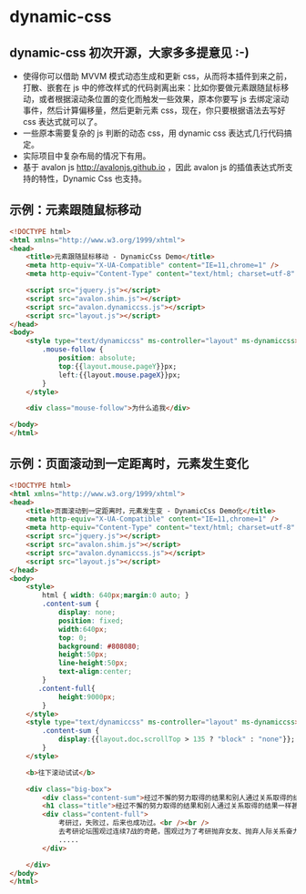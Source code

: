 # dynamic-css

## dynamic-css 初次开源，大家多多提意见 :-)

* 使得你可以借助 MVVM 模式动态生成和更新 css，从而将本插件到来之前，打散、嵌套在 js 中的修改样式的代码剥离出来：比如你要做元素跟随鼠标移动，或者根据滚动条位置的变化而触发一些效果，原本你要写 js 去绑定滚动事件，然后计算偏移量，然后更新元素 css，现在，你只要根据语法去写好 css 表达式就可以了。
* 一些原本需要复杂的 js 判断的动态 css，用 dynamic css 表达式几行代码搞定。
* 实际项目中复杂布局的情况下有用。
* 基于 avalon js http://avalonjs.github.io ，因此 avalon js 的插值表达式所支持的特性，Dynamic Css 也支持。

## 示例：元素跟随鼠标移动

```html
<!DOCTYPE html>
<html xmlns="http://www.w3.org/1999/xhtml">
<head>
    <title>元素跟随鼠标移动 - DynamicCss Demo</title>
    <meta http-equiv="X-UA-Compatible" content="IE=11,chrome=1" />
    <meta http-equiv="Content-Type" content="text/html; charset=utf-8" />

    <script src="jquery.js"></script>
    <script src="avalon.shim.js"></script>
    <script src="avalon.dynamiccss.js"></script>
    <script src="layout.js"></script>
</head>
<body>
    <style type="text/dynamiccss" ms-controller="layout" ms-dynamiccss>
        .mouse-follow {
            position: absolute;
            top:{{layout.mouse.pageY}}px;
            left:{{layout.mouse.pageX}}px;
        }
    </style>

    <div class="mouse-follow">为什么追我</div>

</body>
</html>
```


## 示例：页面滚动到一定距离时，元素发生变化
```html
<!DOCTYPE html>
<html xmlns="http://www.w3.org/1999/xhtml">
<head>
    <title>页面滚动到一定距离时，元素发生变 - DynamicCss Demo化</title>
    <meta http-equiv="X-UA-Compatible" content="IE=11,chrome=1" />
    <meta http-equiv="Content-Type" content="text/html; charset=utf-8" />
    <script src="jquery.js"></script>
    <script src="avalon.shim.js"></script>
    <script src="avalon.dynamiccss.js"></script>
    <script src="layout.js"></script>
</head>
<body>
    <style>
        html { width: 640px;margin:0 auto; }
        .content-sum {
            display: none;
            position: fixed;
            width:640px;
            top: 0;
            background: #808080;
            height:50px;
            line-height:50px;
            text-align:center;
        }
       .content-full{
            height:9000px;
        }
    </style>
    <style type="text/dynamiccss" ms-controller="layout" ms-dynamiccss>
        .content-sum {
            display:{{layout.doc.scrollTop > 135 ? "block" : "none"}}; /* 这里面可以写 js 代码，可以调用 js 方法，基本无限制 */
        }
    </style>

    <b>往下滚动试试</b>

    <div class="big-box">
        <div class="content-sum">经过不懈的努力取得的结果和别人通过关系取得的结果一样甚至更差，那努力还有什么..</div>
        <h1 class="title">经过不懈的努力取得的结果和别人通过关系取得的结果一样甚至更差，那努力还有什么意义呢？</h1>
        <div class="content-full">
            考研过，失败过，后来也成功过。<br /><br />
            去考研论坛围观过连续7战的奇葩，围观过为了考研抛弃女友、抛弃人际关系奋力一战的汉子，围观过被考研折磨的精神失常的病人，也认识大学玩四年，考研复习两个月既考上985（理工科考研，非文科）院校天赋灵异的奇才
			.....
        </div>

    </div>
</body>
</html>

```
